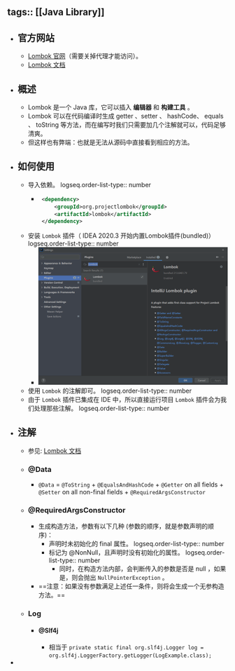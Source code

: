tags:: [[Java Library]]
---

- ## 官方网站
	- [Lombok 官网](https://projectlombok.org/)（需要关掉代理才能访问）。
	- [Lombok 文档](https://projectlombok.org/features/all)
- ## 概述
	- Lombok 是一个 Java 库，它可以插入 **编辑器** 和 **构建工具** 。
	- Lombok 可以在代码编译时生成 getter 、setter 、 hashCode、 equals 、 toString 等方法，而在编写时我们只需要加几个注解就可以，代码足够清爽。
	- 但这样也有弊端：也就是无法从源码中直接看到相应的方法。
- ## 如何使用
	- 导入依赖。
	  logseq.order-list-type:: number
		- ```xml
		   <dependency>
		       <groupId>org.projectlombok</groupId>
		       <artifactId>lombok</artifactId>
		   </dependency>
		   ```
	- 安装 `Lombok` 插件（ IDEA 2020.3 开始内置Lombok插件(bundled)）
	  logseq.order-list-type:: number
		- ![image-20220325210906474.png](../assets/image-20220325210906474_1733645231427_0.png)
	- 使用 `Lombok` 的注解即可。
	  logseq.order-list-type:: number
	- 由于 `Lombok` 插件已集成在 IDE 中，所以直接运行项目 `Lombok` 插件会为我们处理那些注解。
	  logseq.order-list-type:: number
- ## 注解
	- 参见: [Lombok 文档](https://projectlombok.org/features/all)
	- ### @Data
		- `@Data` = `@ToString` + `@EqualsAndHashCode` + `@Getter` on all fields + `@Setter` on all non-final fields + `@RequiredArgsConstructor`
	- ### @RequiredArgsConstructor
		- 生成构造方法，参数有以下几种 (参数的顺序，就是参数声明的顺序)：
			- 声明时未初始化的 final 属性。
			  logseq.order-list-type:: number
			- 标记为 @NonNull，且声明时没有初始化的属性。
			  logseq.order-list-type:: number
				- 同时，在构造方法内部，会判断传入的参数是否是 null ，如果是，则会抛出 `NullPointerException` 。
		- ==注意：如果没有参数满足上述任一条件，则将会生成一个无参构造方法。==
	- ### Log
		- #### @Slf4j
			- 相当于 `private static final org.slf4j.Logger log = org.slf4j.LoggerFactory.getLogger(LogExample.class);`
-